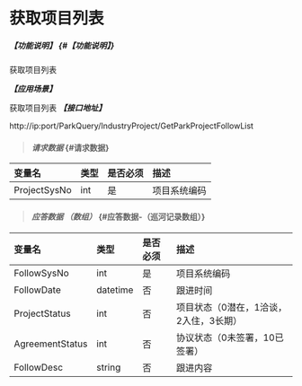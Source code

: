 # 获取项目列表

##### _【功能说明】_ {#【功能说明】}

获取项目列表

_**【应用场景】**_

获取项目列表
_**【接口地址】**_

http://ip:port/ParkQuery/IndustryProject/GetParkProjectFollowList


> #### _请求数据_ {#请求数据}

| 变量名 | 类型 | 是否必须 | 描述 |
| :--- | :--- | :--- | :--- |
| ProjectSysNo | int | 是 | 项目系统编码 |


> #### _应答数据 （数组）_ {#应答数据-（巡河记录数组）}

| 变量名 | 类型 | 是否必须 | 描述 |
| :--- | :--- | :--- | :--- |
| FollowSysNo | int | 是 | 项目系统编码 |
| FollowDate | datetime | 否 | 跟进时间 |
| ProjectStatus | int | 否 | 项目状态（0潜在，1洽谈，2入住，3长期） |
| AgreementStatus | int | 否 | 协议状态（0未签署，10已签署） |
| FollowDesc | string | 否 | 跟进内容 |





